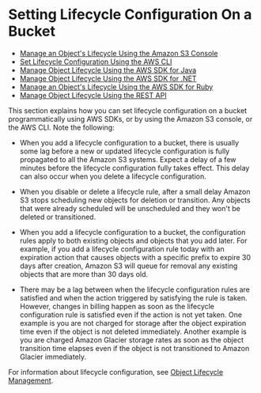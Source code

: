 # Setting Lifecycle Configuration On a Bucket<a name="how-to-set-lifecycle-configuration-intro"></a>


+ [Manage an Object's Lifecycle Using the Amazon S3 Console](manage-lifecycle-using-console.md)
+ [Set Lifecycle Configuration Using the AWS CLI](set-lifecycle-cli.md)
+ [Manage Object Lifecycle Using the AWS SDK for Java](manage-lifecycle-using-java.md)
+ [Manage Object Lifecycle Using the AWS SDK for \.NET](manage-lifecycle-using-dot-net.md)
+ [Manage an Object's Lifecycle Using the AWS SDK for Ruby](manage-lifecycle-using-ruby.md)
+ [Manage Object Lifecycle Using the REST API](manage-lifecycle-using-rest.md)

This section explains how you can set lifecycle configuration on a bucket programmatically using AWS SDKs, or by using the Amazon S3 console, or the AWS CLI\. Note the following:

+ When you add a lifecycle configuration to a bucket, there is usually some lag before a new or updated lifecycle configuration is fully propagated to all the Amazon S3 systems\. Expect a delay of a few minutes before the lifecycle configuration fully takes effect\. This delay can also occur when you delete a lifecycle configuration\.

+ When you disable or delete a lifecycle rule, after a small delay Amazon S3 stops scheduling new objects for deletion or transition\. Any objects that were already scheduled will be unscheduled and they won't be deleted or transitioned\.

+ When you add a lifecycle configuration to a bucket, the configuration rules apply to both existing objects and objects that you add later\. For example, if you add a lifecycle configuration rule today with an expiration action that causes objects with a specific prefix to expire 30 days after creation, Amazon S3 will queue for removal any existing objects that are more than 30 days old\.

+ There may be a lag between when the lifecycle configuration rules are satisfied and when the action triggered by satisfying the rule is taken\. However, changes in billing happen as soon as the lifecycle configuration rule is satisfied even if the action is not yet taken\. One example is you are not charged for storage after the object expiration time even if the object is not deleted immediately\. Another example is you are charged Amazon Glacier storage rates as soon as the object transition time elapses even if the object is not transitioned to Amazon Glacier immediately\. 

For information about lifecycle configuration, see [Object Lifecycle Management](object-lifecycle-mgmt.md)\.